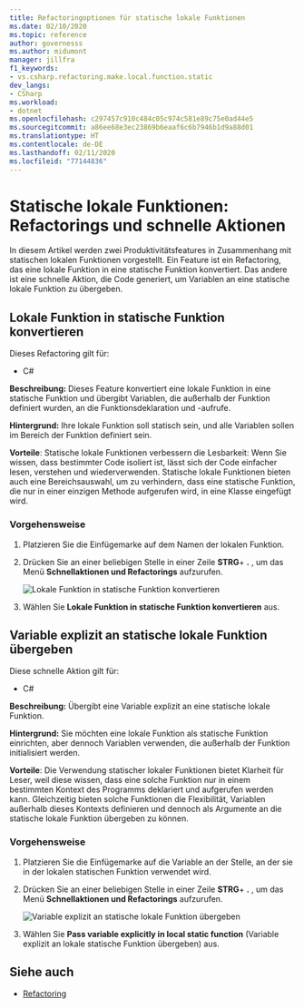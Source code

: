 ```yaml
---
title: Refactoringoptionen für statische lokale Funktionen
ms.date: 02/10/2020
ms.topic: reference
author: governesss
ms.author: midumont
manager: jillfra
f1_keywords:
- vs.csharp.refactoring.make.local.function.static
dev_langs:
- CSharp
ms.workload:
- dotnet
ms.openlocfilehash: c297457c910c484c05c974c581e89c75e0ad44e5
ms.sourcegitcommit: a86ee68e3ec23869b6eaaf6c6b7946b1d9a88d01
ms.translationtype: HT
ms.contentlocale: de-DE
ms.lasthandoff: 02/11/2020
ms.locfileid: "77144836"
---
```

# <a name="static-local-function-refactorings-and-quick-actions"></a>Statische lokale Funktionen: Refactorings und schnelle Aktionen

In diesem Artikel werden zwei Produktivitätsfeatures in Zusammenhang mit statischen lokalen Funktionen vorgestellt. Ein Feature ist ein Refactoring, das eine lokale Funktion in eine statische Funktion konvertiert. Das andere ist eine schnelle Aktion, die Code generiert, um Variablen an eine statische lokale Funktion zu übergeben.

## <a name="make-local-function-static"></a>Lokale Funktion in statische Funktion konvertieren

Dieses Refactoring gilt für:

- C#

**Beschreibung:** Dieses Feature konvertiert eine lokale Funktion in eine statische Funktion und übergibt Variablen, die außerhalb der Funktion definiert wurden, an die Funktionsdeklaration und -aufrufe.

**Hintergrund:** Ihre lokale Funktion soll statisch sein, und alle Variablen sollen im Bereich der Funktion definiert sein.

**Vorteile**: Statische lokale Funktionen verbessern die Lesbarkeit: Wenn Sie wissen, dass bestimmter Code isoliert ist, lässt sich der Code einfacher lesen, verstehen und wiederverwenden. Statische lokale Funktionen bieten auch eine Bereichsauswahl, um zu verhindern, dass eine statische Funktion, die nur in einer einzigen Methode aufgerufen wird, in eine Klasse eingefügt wird.

### <a name="how-to"></a>Vorgehensweise

1. Platzieren Sie die Einfügemarke auf dem Namen der lokalen Funktion.

2. Drücken Sie an einer beliebigen Stelle in einer Zeile **STRG**+ **.** , um das Menü **Schnellaktionen und Refactorings** aufzurufen.

   ![Lokale Funktion in statische Funktion konvertieren](media/make-local-function-static.png)

3. Wählen Sie **Lokale Funktion in statische Funktion konvertieren** aus.

## <a name="pass-variable-explicitly-in-a-static-local-function"></a>Variable explizit an statische lokale Funktion übergeben

Diese schnelle Aktion gilt für:

- C#

**Beschreibung:** Übergibt eine Variable explizit an eine statische lokale Funktion.

**Hintergrund:** Sie möchten eine lokale Funktion als statische Funktion einrichten, aber dennoch Variablen verwenden, die außerhalb der Funktion initialisiert werden.

**Vorteile**: Die Verwendung statischer lokaler Funktionen bietet Klarheit für Leser, weil diese wissen, dass eine solche Funktion nur in einem bestimmten Kontext des Programms deklariert und aufgerufen werden kann. Gleichzeitig bieten solche Funktionen die Flexibilität, Variablen außerhalb dieses Kontexts definieren und dennoch als Argumente an die statische lokale Funktion übergeben zu können.

### <a name="how-to"></a>Vorgehensweise

1. Platzieren Sie die Einfügemarke auf die Variable an der Stelle, an der sie in der lokalen statischen Funktion verwendet wird.

2. Drücken Sie an einer beliebigen Stelle in einer Zeile **STRG**+ **.** , um das Menü **Schnellaktionen und Refactorings** aufzurufen.

   ![Variable explizit an statische lokale Funktion übergeben](media/pass-variable-explicitly-static-local-function.png)

3. Wählen Sie **Pass variable explicitly in local static function** (Variable explizit an lokale statische Funktion übergeben) aus.

## <a name="see-also"></a>Siehe auch

- [Refactoring](../refactoring-in-visual-studio.md)